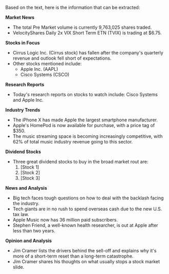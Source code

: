 Based on the text, here is the information that can be extracted:

**Market News**

* The total Pre Market volume is currently 9,763,025 shares traded.
* VelocityShares Daily 2x VIX Short Term ETN (TVIX) is trading at $6.75.

**Stocks in Focus**

* Cirrus Logic Inc. (Cirrus stock) has fallen after the company's quarterly revenue and outlook fell short of expectations.
* Other stocks mentioned include:
	+ Apple Inc. (AAPL)
	+ Cisco Systems (CSCO)

**Research Reports**

* Today's research reports on stocks to watch include: Cisco Systems and Apple Inc.

**Industry Trends**

* The iPhone X has made Apple the largest smartphone manufacturer.
* Apple's HomePod is now available for purchase, with a price tag of $350.
* The music streaming space is becoming increasingly competitive, with 62% of total music industry revenue going to this sector.

**Dividend Stocks**

* Three great dividend stocks to buy in the broad market rout are:
	1. [Stock 1]
	2. [Stock 2]
	3. [Stock 3]

**News and Analysis**

* Big tech faces tough questions on how to deal with the backlash facing the industry.
* Tech giants are in no rush to spend overseas cash due to the new U.S. tax law.
* Apple Music now has 36 million paid subscribers.
* Stephen Friend, a well-known health researcher, is out at Apple after less than two years.

**Opinion and Analysis**

* Jim Cramer lists the drivers behind the sell-off and explains why it's more of a short-term reset than a long-term catastrophe.
* Jim Cramer shares his thoughts on what usually stops a stock market slide.